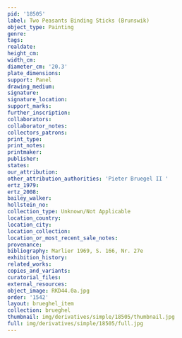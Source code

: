 ```yaml
---
pid: '18505'
label: Two Peasants Binding Sticks (Brunswik)
object_type: Painting
genre: 
tags: 
realdate: 
height_cm: 
width_cm: 
diameter_cm: '20.3'
plate_dimensions: 
support: Panel
drawing_medium: 
signature: 
signature_location: 
support_marks: 
further_inscription: 
collaborators: 
collaborator_notes: 
collectors_patrons: 
print_type: 
print_notes: 
printmaker: 
publisher: 
states: 
our_attribution: 
other_attribution_authorities: 'Pieter Bruegel II '
ertz_1979: 
ertz_2008: 
bailey_walker: 
hollstein_no: 
collection_type: Unknown/Not Applicable
location_country: 
location_city: 
location_collection: 
location_or_most_recent_sale_notes: 
provenance: 
bibliography: Marlier 1969, S. 166, Nr. 27e
exhibition_history: 
related_works: 
copies_and_variants: 
curatorial_files: 
external_resources: 
object_image: RKD44.0a.jpg
order: '1542'
layout: brueghel_item
collection: brueghel
thumbnail: img/derivatives/simple/18505/thumbnail.jpg
full: img/derivatives/simple/18505/full.jpg
---
```

